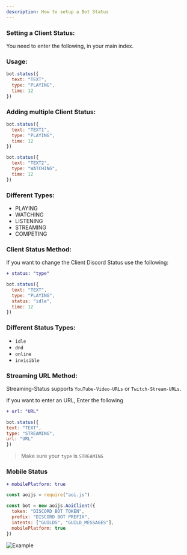 ```yaml
---
description: How to setup a Bot Status
---
```


### Setting a Client Status:

You need to enter the following, in your main index.

### Usage:

```javascript
bot.status({
  text: "TEXT",
  type: "PLAYING",
  time: 12
})
```

### Adding multiple Client Status:

```javascript
bot.status({
  text: "TEXT1",
  type: "PLAYING",
  time: 12
})

bot.status({
  text: "TEXT2",
  type: "WATCHING",
  time: 12
})
```

### Different Types:

* PLAYING
* WATCHING
* LISTENING
* STREAMING
* COMPETING

### Client Status Method:

If you want to change the Client Discord Status use the following:

```diff
+ status: "type"
```

```javascript
bot.status({
  text: "TEXT",
  type: "PLAYING",
  status: "idle",
  time: 12
})
```

### Different Status Types:

* `idle`
* `dnd`
* `online`
* `invisible`

### Streaming URL Method:

Streaming-Status supports `YouTube-Video-URLs` or `Twitch-Stream-URLs`.

If you want to enter an URL, Enter the following
 
```diff
+ url: "URL"
```

```javascript
bot.status({
text: "TEXT", 
type: "STREAMING", 
url: "URL"
})
```

> Make sure your `type` is `STREAMING`

### Mobile Status

```diff
+ mobilePlatform: true
```

```javascript
const aoijs = require("aoi.js")

const bot = new aoijs.AoiClient({
  token: "DISCORD BOT TOKEN",
  prefix: "DISCORD BOT PREFIX",
  intents: ["GUILDS", "GUILD_MESSAGES"],
  mobilePlatform: true
})
```

![Example](<../discord-examples/assets/image (62).png>)
